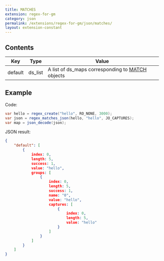 ```yaml
---
title: MATCHES
extension: regex-for-gm
category: json
permalink: /extensions/regex-for-gm/json/matches/
layout: extension-constant
---
```


## Contents ##

| Key | Type | Value |
| --- | --- | --- |
| default | ds_list | A list of ds_maps corresponding to [MATCH]({{site.baseurl}}/extensions/{{page.extension}}/json/match/) objects |

## Example ##

Code:
```cs
var hello = regex_create("hello", RO_NONE, 3000);
var json = regex_matches_json(hello, "hello", JO_CAPTURES);
var map = json_decode(json);
```

JSON result:
```json
{
    "default": [
        {
            index: 0,
            length: 5,
            success: 1,
            value: "hello",
            groups: [
                {
                    index: 0,
                    length: 5,
                    success: 1,
                    name: "0",
                    value: "hello",
                    captures: [
                        {
                            index: 0,
                            length: 5,
                            value: "hello"
                        }
                    ]
                }
            ]
        }
    ]
}
```